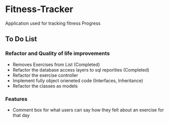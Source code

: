 # Fitness-Tracker
Application used for tracking fitness Progress
## To Do List 
### Refactor and Quality of life improvements 
- Removes Exercises from List (Completed)
- Refactor the database access layers to sql reporities (Completed) 
- Refactor the exercise controller 
- Implement fully object orieneted code (Interfaces, Inheritance) 
- Refactor the classes as models 

### Features 
- Comment box for what users can say how they felt about an exercise for that day 




